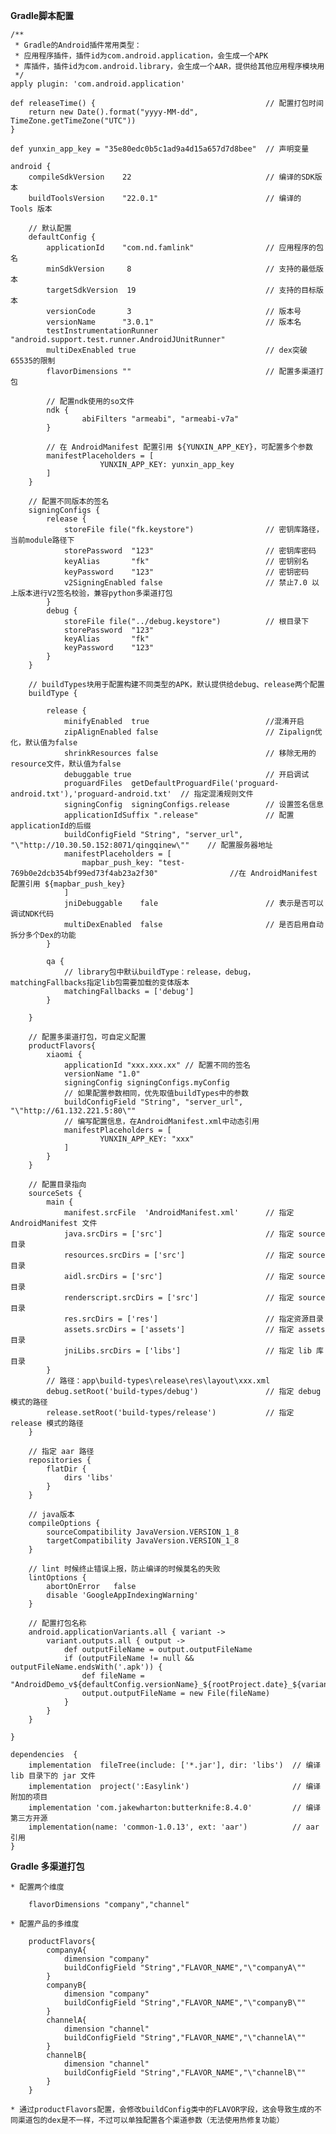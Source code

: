 
**Gradle脚本配置**

	/**
	 * Gradle的Android插件常用类型：
	 * 应用程序插件，插件id为com.android.application，会生成一个APK
	 * 库插件，插件id为com.android.library，会生成一个AAR，提供给其他应用程序模块用
	 */	
    apply plugin: 'com.android.application' 
 
    def releaseTime() {                                      // 配置打包时间 
    	return new Date().format("yyyy-MM-dd", TimeZone.getTimeZone("UTC"))
	}

	def yunxin_app_key = "35e80edc0b5c1ad9a4d15a657d7d8bee"  // 声明变量

	android {
	    compileSdkVersion    22 			    			 // 编译的SDK版本
	    buildToolsVersion    "22.0.1" 			 			 // 编译的 Tools 版本

	    // 默认配置
	    defaultConfig {  								
	        applicationId    "com.nd.famlink"   			 // 应用程序的包名
	        minSdkVersion     8                 			 // 支持的最低版本
	        targetSdkVersion  19                 			 // 支持的目标版本
	        versionCode    	  3                				 // 版本号
	        versionName      "3.0.1"            			 // 版本名
            testInstrumentationRunner "android.support.test.runner.AndroidJUnitRunner"
            multiDexEnabled true                             // dex突破65535的限制
			flavorDimensions ""          					 // 配置多渠道打包

			// 配置ndk使用的so文件 
		    ndk {
		            abiFilters "armeabi", "armeabi-v7a"
		    }

			// 在 AndroidManifest 配置引用 ${YUNXIN_APP_KEY}，可配置多个参数
		    manifestPlaceholders = [
		                YUNXIN_APP_KEY: yunxin_app_key
		    ]
	    }

		// 配置不同版本的签名
	    signingConfigs {  						 		
	        release {  							
	            storeFile file("fk.keystore")   			 // 密钥库路径，当前module路径下
	            storePassword  "123" 						 // 密钥库密码
	            keyAlias       "fk" 						 // 密钥别名
	            keyPassword    "123" 						 // 密钥密码
				v2SigningEnabled false                       // 禁止7.0 以上版本进行V2签名校验，兼容python多渠道打包
	        }
	        debug { 										 
	            storeFile file("../debug.keystore")          // 根目录下
	            storePassword  "123"
	            keyAlias       "fk"
	            keyPassword    "123"
	        }
	    }

		// buildTypes块用于配置构建不同类型的APK，默认提供给debug、release两个配置
        buildType { 		
			
	        release {  						
	            minifyEnabled  true 						 //混淆开启
                zipAlignEnabled false                        // Zipalign优化，默认值为false 
                shrinkResources false                        // 移除无用的resource文件，默认值为false
                debuggable true                              // 开启调试
	            proguardFiles  getDefaultProguardFile('proguard-android.txt'),'proguard-android.txt'  // 指定混淆规则文件
	            signingConfig  signingConfigs.release 		 // 设置签名信息
                applicationIdSuffix ".release"               // 配置applicationId的后缀
                buildConfigField "String", "server_url", "\"http://10.30.50.152:8071/qingqinew\""    // 配置服务器地址
                manifestPlaceholders = [
                    mapbar_push_key: "test-769b0e2dcb354bf99ed73f4ab23a2f30"                //在 AndroidManifest 配置引用 ${mapbar_push_key}
           		]
				jniDebuggable    fale                        // 表示是否可以调试NDK代码
                multiDexEnabled  false                       // 是否启用自动拆分多个Dex的功能
	        }

			qa {
				// library包中默认buildType：release，debug，matchingFallbacks指定lib包需要加载的变体版本
           		matchingFallbacks = ['debug']
			}

	    }

		// 配置多渠道打包，可自定义配置
		productFlavors{
	        xiaomi {
			    applicationId "xxx.xxx.xx" // 配置不同的签名
	            versionName "1.0"
				signingConfig signingConfigs.myConfig
				// 如果配置参数相同，优先取值buildTypes中的参数
	            buildConfigField "String", "server_url", "\"http://61.132.221.5:80\""
				// 编写配置信息，在AndroidManifest.xml中动态引用
	            manifestPlaceholders = [
	                    YUNXIN_APP_KEY: "xxx"
	            ]
			}
	    }

		// 配置目录指向
		sourceSets {
	        main {
				manifest.srcFile  'AndroidManifest.xml'      // 指定 AndroidManifest 文件
	            java.srcDirs = ['src']  					 // 指定 source 目录
	            resources.srcDirs = ['src']                  // 指定 source 目录
	            aidl.srcDirs = ['src']                       // 指定 source 目录
	            renderscript.srcDirs = ['src']               // 指定 source 目录
	            res.srcDirs = ['res']                        // 指定资源目录
	            assets.srcDirs = ['assets']                  // 指定 assets 目录
	            jniLibs.srcDirs = ['libs']                   // 指定 lib 库目录
	        }
			// 路径：app\build-types\release\res\layout\xxx.xml
	        debug.setRoot('build-types/debug')               // 指定 debug 模式的路径
            release.setRoot('build-types/release')           // 指定 release 模式的路径
	    }

	    // 指定 aar 路径
	    repositories {
	        flatDir {
	            dirs 'libs'
	        }
	    }
			
		// java版本
	    compileOptions {
	        sourceCompatibility JavaVersion.VERSION_1_8
	        targetCompatibility JavaVersion.VERSION_1_8
	    }

		// lint 时候终止错误上报，防止编译的时候莫名的失败
	    lintOptions {
	        abortOnError   false 	
			disable 'GoogleAppIndexingWarning'
	    }

		// 配置打包名称
	    android.applicationVariants.all { variant ->
	        variant.outputs.all { output ->
	            def outputFileName = output.outputFileName
	            if (outputFileName != null && outputFileName.endsWith('.apk')) {
	                def fileName = "AndroidDemo_v${defaultConfig.versionName}_${rootProject.date}_${variant.name}.apk"
	                output.outputFileName = new File(fileName)
	            }
	        }
	    }

    }

	dependencies  {
	    implementation  fileTree(include: ['*.jar'], dir: 'libs')  // 编译lib 目录下的 jar 文件
	    implementation  project(':Easylink')                       // 编译附加的项目
	    implementation 'com.jakewharton:butterknife:8.4.0'         // 编译第三方开源
		implementation(name: 'common-1.0.13', ext: 'aar')		   // aar 引用
	}


**Gradle 多渠道打包**	
	
	* 配置两个维度

		flavorDimensions "company","channel"

	* 配置产品的多维度
	
		productFlavors{
	        companyA{
	            dimension "company"
	            buildConfigField "String","FLAVOR_NAME","\"companyA\""
	        }
	        companyB{
	            dimension "company"
	            buildConfigField "String","FLAVOR_NAME","\"companyB\""
	        }
	        channelA{
	            dimension "channel"
	            buildConfigField "String","FLAVOR_NAME","\"channelA\""
	        }
	        channelB{
	            dimension "channel"
	            buildConfigField "String","FLAVOR_NAME","\"channelB\""
	        }
	    }

	* 通过productFlavors配置，会修改buildConfig类中的FLAVOR字段，这会导致生成的不同渠道包的dex是不一样，不过可以单独配置各个渠道参数（无法使用热修复功能）